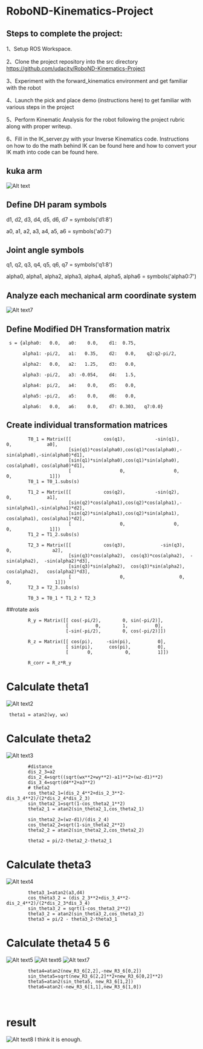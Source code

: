 # RoboND-Kinematics-Project

## Steps to complete the project:

1、Setup ROS Workspace.

2、Clone the project repository into the src directory https://github.com/udacity/RoboND-Kinematics-Project

3、Experiment with the forward_kinematics environment and get familiar with the robot 

4、Launch the pick and place demo (instructions here) to get familiar with various steps in the project

5、Perform Kinematic Analysis for the robot following the project rubric along with proper writeup.

6、Fill in the IK_server.py with your Inverse Kinematics code. Instructions on how to do the math behind IK can be found here and how to convert your IK math into code can be found here.

## kuka arm
![Alt text](https://github.com/nnresearcher/RoboND-Kinematics-Project/blob/master/writeup_picture/1.jpg)

## Define DH param symbols
d1, d2, d3, d4, d5, d6, d7 = symbols('d1:8')

a0, a1, a2, a3, a4, a5, a6 = symbols('a0:7')

## Joint angle symbols
q1, q2, q3, q4, q5, q6, q7 = symbols('q1:8')

alpha0, alpha1, alpha2, alpha3, alpha4, alpha5, alpha6 = symbols('alpha0:7')

## Analyze each mechanical arm coordinate system
![Alt text7](https://github.com/nnresearcher/RoboND-Kinematics-Project/blob/master/writeup_picture/7.jpg)

## Define Modified DH Transformation matrix

     s = {alpha0:   0.0,   a0:    0.0,    d1:  0.75, 

          alpha1: -pi/2,   a1:   0.35,    d2:   0.0,    q2:q2-pi/2,
     
          alpha2:   0.0,   a2:   1.25,    d3:   0.0,    
     
          alpha3: -pi/2,   a3: -0.054,    d4:   1.5,
     
          alpha4:  pi/2,   a4:    0.0,    d5:   0.0,
     
          alpha5: -pi/2,   a5:    0.0,    d6:   0.0,
     
          alpha6:   0.0,   a6:    0.0,    d7: 0.303,   q7:0.0}

## Create individual transformation matrices
            T0_1 = Matrix([[            cos(q1),           -sin(q1),           0,             a0],
                           [sin(q1)*cos(alpha0),cos(q1)*cos(alpha0),-sin(alpha0),-sin(alpha0)*d1],
                           [sin(q1)*sin(alpha0),cos(q1)*sin(alpha0), cos(alpha0), cos(alpha0)*d1],
                           [                  0,                  0,           0,              1]])
            T0_1 = T0_1.subs(s)
        
            T1_2 = Matrix([[            cos(q2),           -sin(q2),           0,             a1],
                           [sin(q2)*cos(alpha1),cos(q2)*cos(alpha1),-sin(alpha1),-sin(alpha1)*d2],
                           [sin(q2)*sin(alpha1),cos(q2)*sin(alpha1), cos(alpha1), cos(alpha1)*d2],
                           [                  0,                  0,           0,              1]])
            T1_2 = T1_2.subs(s)
            
            T2_3 = Matrix([[            cos(q3),             -sin(q3),             0,               a2],
                           [sin(q3)*cos(alpha2),  cos(q3)*cos(alpha2),  -sin(alpha2),  -sin(alpha2)*d3],
                           [sin(q3)*sin(alpha2),  cos(q3)*sin(alpha2),   cos(alpha2),   cos(alpha2)*d3],
                           [                  0,                    0,             0,                1]])
            T2_3 = T2_3.subs(s)
        
            T0_3 = T0_1 * T1_2 * T2_3
 
##rotate axis

            R_y = Matrix([[ cos(-pi/2),        0, sin(-pi/2)],
                          [          0,        1,          0],
                          [-sin(-pi/2),        0, cos(-pi/2)]])

            R_z = Matrix([[ cos(pi),     -sin(pi),          0],
                          [ sin(pi),      cos(pi),          0],
                          [       0,            0,          1]])
            
            R_corr = R_z*R_y
         
# Calculate theta1
![Alt text2](https://github.com/nnresearcher/RoboND-Kinematics-Project/blob/master/writeup_picture/2.jpg)

     theta1 = atan2(wy, wx)
     
# Calculate theta2
![Alt text3](https://github.com/nnresearcher/RoboND-Kinematics-Project/blob/master/writeup_picture/3.jpg)

            #distance 
            dis_2_3=a2
            dis_2_4=sqrt((sqrt(wx**2+wy**2)-a1)**2+(wz-d1)**2)
            dis_3_4=sqrt(d4**2+a3**2)
            # theta2
            cos_theta2_1=(dis_2_4**2+dis_2_3**2-dis_3_4**2)/(2*dis_2_4*dis_2_3)
            sin_theta2_1=sqrt(1-cos_theta2_1**2)
            theta2_1 = atan2(sin_theta2_1,cos_theta2_1)
            
            sin_theta2_2=(wz-d1)/(dis_2_4)
            cos_theta2_2=sqrt(1-sin_theta2_2**2)
            theta2_2 = atan2(sin_theta2_2,cos_theta2_2)
            
            theta2 = pi/2-theta2_2-theta2_1 
            
# Calculate theta3
![Alt text4](https://github.com/nnresearcher/RoboND-Kinematics-Project/blob/master/writeup_picture/4.jpg)

            theta3_1=atan2(a3,d4)
            cos_theta3_2 = (dis_2_3**2+dis_3_4**2-dis_2_4**2)/(2*dis_2_3*dis_3_4)
            sin_theta3_2 = sqrt(1-cos_theta3_2**2)
            theta3_2 = atan2(sin_theta3_2,cos_theta3_2)
            theta3 = pi/2 - theta3_2-theta3_1
            
# Calculate theta4 5 6
![Alt text5](https://github.com/nnresearcher/RoboND-Kinematics-Project/blob/master/writeup_picture/5.jpg)
![Alt text6](https://github.com/nnresearcher/RoboND-Kinematics-Project/blob/master/writeup_picture/6.jpg)
![Alt text7](https://github.com/nnresearcher/RoboND-Kinematics-Project/blob/master/writeup_picture/7.jpg)

            theta4=atan2(new_R3_6[2,2],-new_R3_6[0,2])
            sin_theta5=sqrt(new_R3_6[2,2]**2+new_R3_6[0,2]**2)
            theta5=atan2(sin_theta5, new_R3_6[1,2])
            theta6=atan2(-new_R3_6[1,1],new_R3_6[1,0])
            
# result
![Alt text8](https://github.com/nnresearcher/RoboND-Kinematics-Project/blob/master/writeup_picture/8.jpg)
I think it is enough. 

